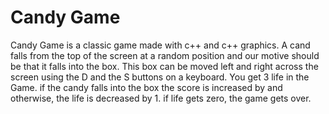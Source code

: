 # Candy Game
Candy Game is a classic game made with c++ and c++ graphics.
A cand falls from the top of the screen at a random position and our motive should be that it falls into the box.
This box can be moved left and right across the screen using the D and the S buttons on a keyboard.
You get 3 life in the Game.
if the candy falls into the box the score is increased by and otherwise, the life is decreased by 1.
if life gets zero, the game gets over.
